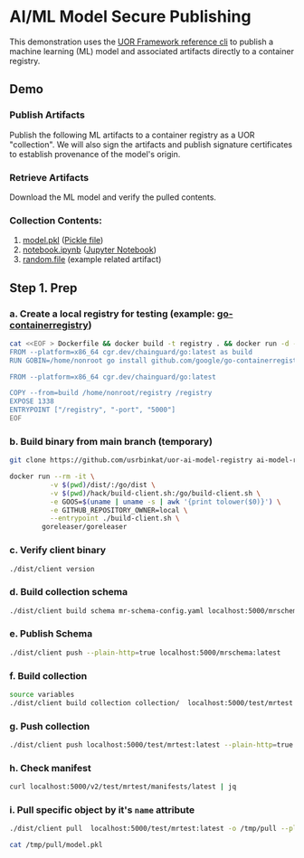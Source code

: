 # AI/ML Model Secure Publishing

This demonstration uses the [UOR Framework reference cli](https://github.com/uor-framework/uor-client-go) to publish a machine learning (ML) model and associated artifacts directly to a container registry.

## Demo

### Publish Artifacts

Publish the following ML artifacts to a container registry as a UOR "collection". We will also sign the artifacts and publish signature certificates to establish provenance of the model's origin.

### Retrieve Artifacts

Download the ML model and verify the pulled contents.

### Collection Contents:
1. [model.pkl](./collection/model.pkl) ([Pickle file](https://docs.python.org/3/library/pickle.html#module-pickle))
1. [notebook.ipynb](./collection/notebook.ipynb) ([Jupyter Notebook](https://jupyter-notebook.readthedocs.io/en/stable/notebook.html#notebook-documents))
1. [random.file](./collection/random.file) (example related artifact)

## Step 1. Prep

### a. Create a local registry for testing (example: [go-containerregistry](https://github.com/google/go-containerregistry))

```bash
cat <<EOF > Dockerfile && docker build -t registry . && docker run -d -p 5000:5000 --name registry registry
FROM --platform=x86_64 cgr.dev/chainguard/go:latest as build
RUN GOBIN=/home/nonroot go install github.com/google/go-containerregistry/cmd/registry@latest

FROM --platform=x86_64 cgr.dev/chainguard/go:latest

COPY --from=build /home/nonroot/registry /registry
EXPOSE 1338
ENTRYPOINT ["/registry", "-port", "5000"]
EOF
```

### b. Build binary from main branch (temporary)

```bash
git clone https://github.com/usrbinkat/uor-ai-model-registry ai-model-registry && cd ai-model-registry
```

```bash
docker run --rm -it \
          -v $(pwd)/dist/:/go/dist \
          -v $(pwd)/hack/build-client.sh:/go/build-client.sh \
          -e GOOS=$(uname | uname -s | awk '{print tolower($0)}') \
          -e GITHUB_REPOSITORY_OWNER=local \
          --entrypoint ./build-client.sh \
        goreleaser/goreleaser
```

### c. Verify client binary

```bash
./dist/client version
```

### d. Build collection schema

```bash
./dist/client build schema mr-schema-config.yaml localhost:5000/mrschema:latest
```

### e. Publish Schema

```bash
./dist/client push --plain-http=true localhost:5000/mrschema:latest
```

### f. Build collection

```bash
source variables 
./dist/client build collection collection/  localhost:5000/test/mrtest:latest --dsconfig ./mr-ds-out.yaml --plain-http=true
```

### g. Push collection

```bash
./dist/client push localhost:5000/test/mrtest:latest --plain-http=true
```

### h. Check manifest

```bash
curl localhost:5000/v2/test/mrtest/manifests/latest | jq
```

### i. Pull specific object by it's `name` attribute

```bash
./dist/client pull  localhost:5000/test/mrtest:latest -o /tmp/pull --plain-http=true --no-verify=true --attributes mr-attributes.yam

cat /tmp/pull/model.pkl
```